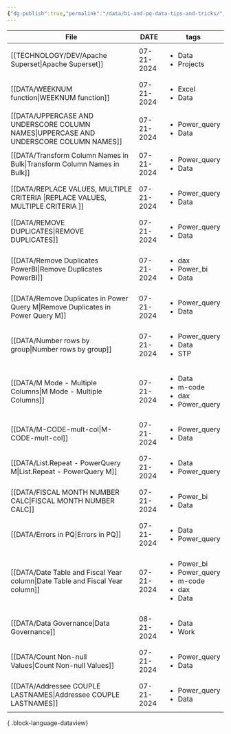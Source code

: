 ```yaml
---
{"dg-publish":true,"permalink":"/data/bi-and-pq-data-tips-and-tricks/","tags":["inbox","Data","Projects"],"created":"2024-04-03 4:09:59 pm","updated":"2024-04-10T09:25:21"}
---
```


| File                                                                                     | DATE       | tags                                                                                   |
| ---------------------------------------------------------------------------------------- | ---------- | -------------------------------------------------------------------------------------- |
| [[TECHNOLOGY/DEV/Apache Superset\|Apache Superset]]                                   | 07-21-2024 | <ul><li>Data</li><li>Projects</li></ul>                                                |
| [[DATA/WEEKNUM function\|WEEKNUM function]]                                           | 07-21-2024 | <ul><li>Excel</li><li>Data</li></ul>                                                   |
| [[DATA/UPPERCASE AND UNDERSCORE COLUMN NAMES\|UPPERCASE AND UNDERSCORE COLUMN NAMES]] | 07-21-2024 | <ul><li>Power_query</li><li>Data</li></ul>                                             |
| [[DATA/Transform Column Names in Bulk\|Transform Column Names in Bulk]]               | 07-21-2024 | <ul><li>Power_query</li><li>Data</li></ul>                                             |
| [[DATA/REPLACE VALUES, MULTIPLE CRITERIA \|REPLACE VALUES, MULTIPLE CRITERIA ]]       | 07-21-2024 | <ul><li>Power_query</li><li>Data</li></ul>                                             |
| [[DATA/REMOVE DUPLICATES\|REMOVE DUPLICATES]]                                         | 07-21-2024 | <ul><li>Power_query</li><li>Data</li></ul>                                             |
| [[DATA/Remove Duplicates PowerBI\|Remove Duplicates PowerBI]]                         | 07-21-2024 | <ul><li>dax</li><li>Power_bi</li><li>Data</li></ul>                                    |
| [[DATA/Remove Duplicates in Power Query M\|Remove Duplicates in Power Query M]]       | 07-21-2024 | <ul><li>Power_query</li><li>Data</li></ul>                                             |
| [[DATA/Number rows by group\|Number rows by group]]                                   | 07-21-2024 | <ul><li>Power_query</li><li>Data</li><li>STP</li></ul>                                 |
| [[DATA/M Mode - Multiple Columns\|M Mode - Multiple Columns]]                         | 07-21-2024 | <ul><li>Data</li><li>m-code</li><li>dax</li><li>Power_query</li></ul>                  |
| [[DATA/M-CODE-mult-col\|M-CODE-mult-col]]                                             | 07-21-2024 | <ul><li>Power_query</li><li>Data</li></ul>                                             |
| [[DATA/List.Repeat - PowerQuery M\|List.Repeat - PowerQuery M]]                       | 07-21-2024 | <ul><li>Data</li><li>Power_query</li></ul>                                             |
| [[DATA/FISCAL MONTH NUMBER CALC\|FISCAL MONTH NUMBER CALC]]                           | 07-21-2024 | <ul><li>Power_bi</li><li>Data</li></ul>                                                |
| [[DATA/Errors in PQ\|Errors in PQ]]                                                   | 07-21-2024 | <ul><li>Data</li><li>Power_query</li></ul>                                             |
| [[DATA/Date Table and Fiscal Year column\|Date Table and Fiscal Year column]]         | 07-21-2024 | <ul><li>Power_bi</li><li>Power_query</li><li>m-code</li><li>dax</li><li>Data</li></ul> |
| [[DATA/Data Governance\|Data Governance]]                                             | 08-21-2024 | <ul><li>Data</li><li>Work</li></ul>                                                    |
| [[DATA/Count Non-null Values\|Count Non-null Values]]                                 | 07-21-2024 | <ul><li>Power_query</li><li>Data</li></ul>                                             |
| [[DATA/Addressee COUPLE LASTNAMES\|Addressee COUPLE LASTNAMES]]                       | 07-21-2024 | <ul><li>Power_query</li><li>Data</li></ul>                                             |

{ .block-language-dataview}
